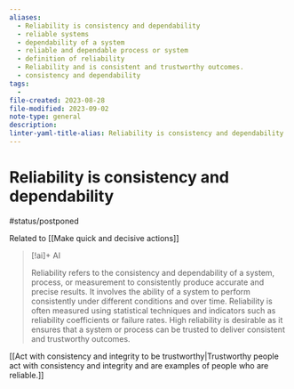 ```yaml
---
aliases:
  - Reliability is consistency and dependability
  - reliable systems
  - dependability of a system
  - reliable and dependable process or system
  - definition of reliability
  - Reliability and is consistent and trustworthy outcomes.
  - consistency and dependability
tags:
  - 
file-created: 2023-08-28
file-modified: 2023-09-02
note-type: general
description: 
linter-yaml-title-alias: Reliability is consistency and dependability
---
```


# Reliability is consistency and dependability

#status/postponed

Related to [[Make quick and decisive actions]]

> [!ai]+ AI
>
> Reliability refers to the consistency and dependability of a system, process, or measurement to consistently produce accurate and precise results. It involves the ability of a system to perform consistently under different conditions and over time. Reliability is often measured using statistical techniques and indicators such as reliability coefficients or failure rates. High reliability is desirable as it ensures that a system or process can be trusted to deliver consistent and trustworthy outcomes.

[[Act with consistency and integrity to be trustworthy|Trustworthy people act with consistency and integrity and are examples of people who are reliable.]]
